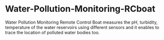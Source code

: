 # Water-Pollution-Monitoring-RCboat
Water Pollution Monitoring Remote Control Boat measures the pH, turbidity, temperature of the water reservoirs using different sensors and it enables to trace the location of polluted water bodies too.
